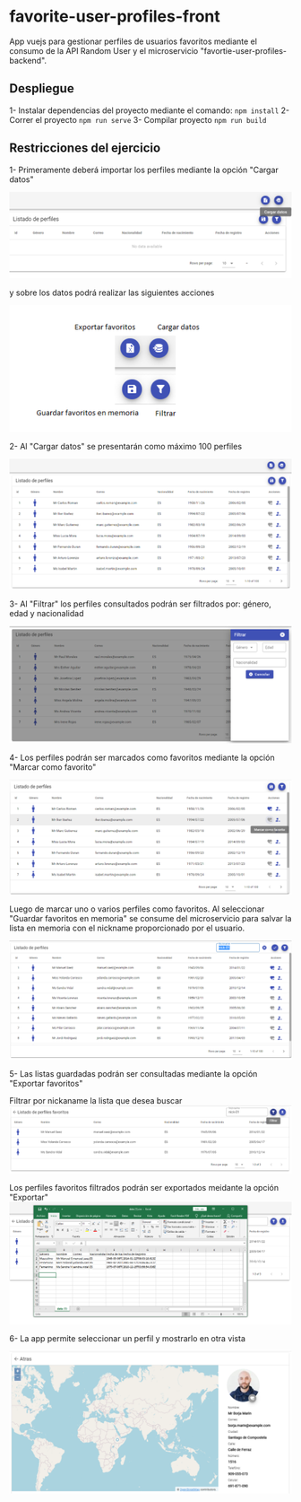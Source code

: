 # favorite-user-profiles-front
App vuejs para gestionar perfiles de usuarios favoritos mediante el consumo de la API Random User y el microservicio "favortie-user-profiles-backend".

## Despliegue
1- Instalar dependencias del proyecto mediante el comando:
    ```
    npm install
    ```
2- Correr el proyecto
    ```
    npm run serve
    ```
3- Compilar proyecto
    ```
    npm run build
    ```

## Restricciones del ejercicio
1- Primeramente deberá importar los perfiles mediante la opción "Cargar datos"

![Screenshot](readme/principal.PNG)

y sobre los datos podrá realizar las siguientes acciones

![Screenshot](readme/opciones.PNG)

2- Al "Cargar datos" se presentarán como máximo 100 perfiles

![Screenshot](readme/load-data-100.PNG)

3- Al "Filtrar" los perfiles consultados podrán ser filtrados por: género, edad y nacionalidad

![Screenshot](readme/filter-data.PNG)

4- Los perfiles podrán ser marcados como favoritos mediante la opción "Marcar como favorito"

![Screenshot](readme/mark-favorite.PNG)

Luego de marcar uno o varios perfiles como favoritos.
 Al seleccionar "Guardar favoritos en memoria" se consume del microservicio para salvar la lista en memoria con el nickname proporcionado por el usuario.
 
 ![Screenshot](readme/save-list-favorites-microservicio.PNG)
 
5- Las listas guardadas podrán ser consultadas mediante la opción "Exportar favoritos" 

Filtrar por nickaname la lista que desea buscar
![Screenshot](readme/get-list-byNickname.PNG)

Los perfiles favoritos filtrados podrán ser exportados meidante la opción "Exportar"
![Screenshot](readme/export.PNG)

6- La app permite seleccionar un perfil y mostrarlo en otra vista

![Screenshot](readme/detail.PNG)



